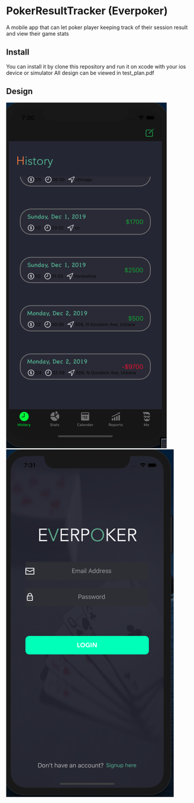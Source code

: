 
# PokerResultTracker (Everpoker)
A mobile app that can let poker player keeping track of their session result and view their game stats

## Install
You can install it by clone this repository and run it on xcode with your ios device or simulator
All design can be viewed in test_plan.pdf
## Design

![Alt text](history_page.png?raw=true "GUI")
![Alt text](login_page.png?raw=true "GUI")
